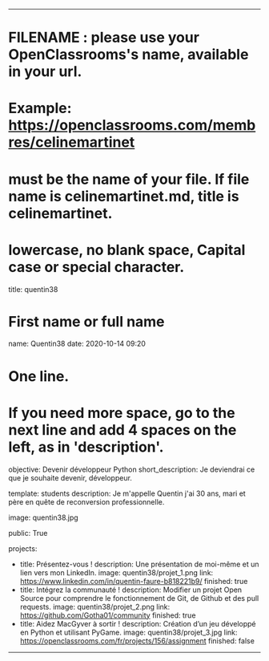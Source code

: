 ---

# FILENAME : please use your OpenClassrooms's name, available in your url.
# Example: https://openclassrooms.com/membres/celinemartinet
# must be the name of your file. If file name is celinemartinet.md, title is celinemartinet.
# lowercase, no blank space, Capital case or special character.
title: quentin38

# First name or full name
name: Quentin38
date: 2020-10-14 09:20

# One line.
# If you need more space, go to the next line and add 4 spaces on the left, as in 'description'.
objective: Devenir développeur Python
short_description: 
    Je deviendrai ce que je souhaite devenir, développeur.

template: students
description:
    Je m'appelle Quentin j'ai 30 ans, mari et père en quête de reconversion professionnelle.

image: quentin38.jpg

public: True

projects:
  - title: Présentez-vous !
    description: Une présentation de moi-même et un lien vers mon LinkedIn.
    image: quentin38/projet_1.png
    link: https://www.linkedin.com/in/quentin-faure-b818221b9/
    finished: true
  - title: Intégrez la communauté !
    description: Modifier un projet Open Source pour comprendre le fonctionnement de Git, de Github et des pull requests. 
    image: quentin38/projet_2.png
    link: https://github.com/Gotha01/community
    finished: true
  - title: Aidez MacGyver à sortir !
    description: Création d’un jeu développé en Python et utilisant PyGame.
    image: quentin38/projet_3.jpg
    link: https://openclassrooms.com/fr/projects/156/assignment
    finished: false
---